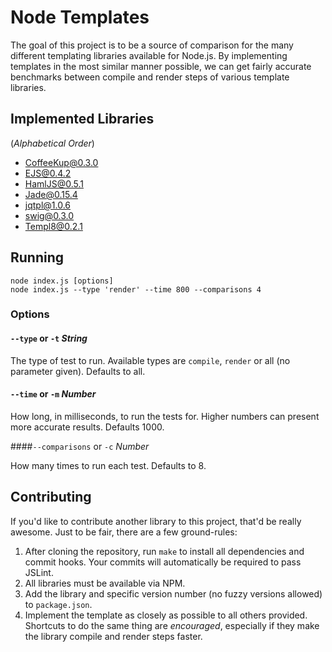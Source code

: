 # Node Templates

The goal of this project is to be a source of comparison for the many different templating libraries available for Node.js. By implementing templates in the most similar manner possible, we can get fairly accurate benchmarks between compile and render steps of various template libraries.

## Implemented Libraries

(_Alphabetical Order_)

* [CoffeeKup@0.3.0](http://coffeekup.org/)
* [EJS@0.4.2](https://github.com/visionmedia/ejs)
* [HamlJS@0.5.1](https://github.com/visionmedia/haml.js)
* [Jade@0.15.4](http://jade-lang.com/)
* [jqtpl@1.0.6](https://github.com/kof/node-jqtpl)
* [swig@0.3.0](https://github.com/paularmstrong/swig)
* [Templ8@0.2.1](https://github.com/constantology/Templ8)

## Running

    node index.js [options]
    node index.js --type 'render' --time 800 --comparisons 4

### Options

#### `--type` or `-t` _String_

The type of test to run. Available types are `compile`, `render` or all (no parameter given). Defaults to all.

#### `--time` or `-m` _Number_

How long, in milliseconds, to run the tests for. Higher numbers can present more accurate results. Defaults 1000.

####`--comparisons` or `-c` _Number_

How many times to run each test. Defaults to 8.

## Contributing

If you'd like to contribute another library to this project, that'd be really awesome. Just to be fair, there are a few ground-rules:

1. After cloning the repository, run `make` to install all dependencies and commit hooks. Your commits will automatically be required to pass JSLint.
1. All libraries must be available via NPM.
1. Add the library and specific version number (no fuzzy versions allowed) to `package.json`.
1. Implement the template as closely as possible to all others provided. Shortcuts to do the same thing are _encouraged_, especially if they make the library compile and render steps faster.
